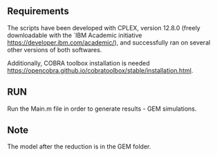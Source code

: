 
Requirements
-------------------

The scripts have been developed with CPLEX, version 12.8.0 (freely downloadable with the `IBM Academic initiative https://developer.ibm.com/academic/), and successfully ran on several other versions of both softwares. 

Additionally, COBRA toolbox installation is needed https://opencobra.github.io/cobratoolbox/stable/installation.html.

RUN
-----------------------

Run the Main.m file in order to generate results - GEM simulations. 

Note
-----------------------
The model after the reduction is in the GEM folder.


